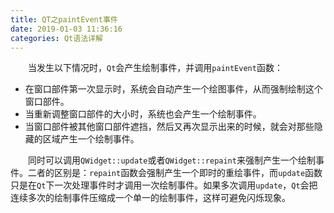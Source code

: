 ```yaml
---
title: QT之paintEvent事件
date: 2019-01-03 11:36:16
categories: Qt语法详解
---
```

&emsp;&emsp;当发生以下情况时，`Qt`会产生绘制事件，并调用`paintEvent`函数：

- 在窗口部件第一次显示时，系统会自动产生一个绘图事件，从而强制绘制这个窗口部件。
- 当重新调整窗口部件的大小时，系统也会产生一个绘制事件。
- 当窗口部件被其他窗口部件遮挡，然后又再次显示出来的时候，就会对那些隐藏的区域产生一个绘制事件。

&emsp;&emsp;同时可以调用`QWidget::update`或者`QWidget::repaint`来强制产生一个绘制事件。二者的区别是：`repaint`函数会强制产生一个即时的重绘事件，而`update`函数只是在`Qt`下一次处理事件时才调用一次绘制事件。如果多次调用`update`，`Qt`会把连续多次的绘制事件压缩成一个单一的绘制事件，这样可避免闪烁现象。
